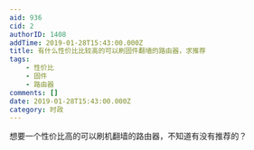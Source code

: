 ```yaml
---
aid: 936
cid: 2
authorID: 1408
addTime: 2019-01-28T15:43:00.000Z
title: 有什么性价比比较高的可以刷固件翻墙的路由器，求推荐
tags:
    - 性价比
    - 固件
    - 路由器
comments: []
date: 2019-01-28T15:43:00.000Z
category: 时政
---
```


想要一个性价比高的可以刷机翻墙的路由器，不知道有没有推荐的？
